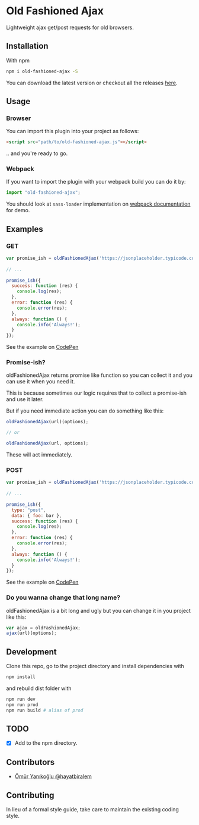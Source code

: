 # Old Fashioned Ajax
Lightweight ajax get/post requests for old browsers.

## Installation

With npm

```bash
npm i old-fashioned-ajax -S
```

You can download the latest version or checkout all the releases [here](https://github.com/hayatbiralem/old-fashioned-ajax/releases).

## Usage

### Browser

You can import this plugin into your project as follows:

```html
<script src="path/to/old-fashioned-ajax.js"></script>
```

.. and you're ready to go.

### Webpack

If you want to import the plugin with your webpack build you can do it by:

```js
import "old-fashioned-ajax";
```

You should look at `sass-loader` implementation on [webpack documentation](https://webpack.js.org/loaders/sass-loader/) for demo.

## Examples

### GET

```js
var promise_ish = oldFashionedAjax('https://jsonplaceholder.typicode.com/todos/1');
  
// ...
  
promise_ish({
  success: function (res) {
    console.log(res);
  },
  error: function (res) {
    console.error(res);
  },
  always: function () {
    console.info('Always!');
  }
});
```

See the example on [CodePen](https://codepen.io/hayatbiralem/pen/GRpzBKQ?editors=0010)

### Promise-ish?

oldFashionedAjax returns promise like function so you can collect it and you can use it when you need it.

This is because sometimes our logic requires that to collect a promise-ish and use it later.

But if you need immediate action you can do something like this:

```js
oldFashionedAjax(url)(options);

// or

oldFashionedAjax(url, options);
```

These will act immediately.

### POST

```js
var promise_ish = oldFashionedAjax('https://jsonplaceholder.typicode.com/todos/1');
  
// ...
  
promise_ish({
  type: "post",
  data: { foo: bar },
  success: function (res) {
    console.log(res);
  },
  error: function (res) {
    console.error(res);
  },
  always: function () {
    console.info('Always!');
  }
});
```

See the example on [CodePen](https://codepen.io/hayatbiralem/pen/GRpzBKQ?editors=0010)

### Do you wanna change that long name?

oldFashionedAjax is a bit long and ugly but you can change it in you project like this:

```js
var ajax = oldFashionedAjax;
ajax(url)(options);
```

## Development

Clone this repo, go to the project directory and install dependencies with

```bash
npm install
```

and rebuild dist folder with

```bash
npm run dev
npm run prod
npm run build # alias of prod
```

## TODO

- [x] Add to the npm directory.

## Contributors

- [Ömür Yanıkoğlu @hayatbiralem](https://twitter.com/hayatbiralem)

## Contributing

In lieu of a formal style guide, take care to maintain the existing coding style.
